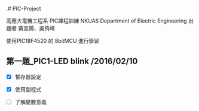 .# PIC-Project

高應大電機工程系 PIC課程訓練
NKUAS Department of Electric Engineering
出題者 黃宣錡、吳侑峰

使用PIC18F4520 的 8bitMCU 進行學習

## 第一題_PIC1-LED blink  /2016/02/10
  - [x] 暫存器設定
  - [x] 使用副程式
  - [ ] 了解變數意義
 
 
